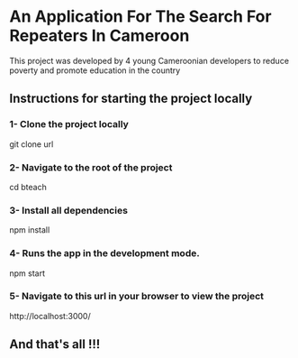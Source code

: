 # An Application For The Search For Repeaters In Cameroon


This project was developed by 4 young Cameroonian developers to reduce poverty and promote education in the country

## Instructions for starting the project locally


### 1- Clone the project locally

git clone url

### 2- Navigate to the root of the project

cd bteach

### 3- Install all dependencies

npm install

### 4- Runs the app in the development mode.

npm start

### 5- Navigate to this url in your browser to view the project

http://localhost:3000/

## And that's all !!!
